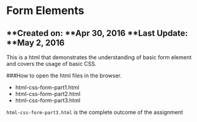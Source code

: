 # Form Elements
**Created on: **Apr 30, 2016
**Last Update: **May 2, 2016
---
This is a html that demonstrates the understanding of basic form element and covers the usage of basic CSS.

###How to
open the html files in the browser.
- html-css-form-part1.html
- html-css-form-part2.html
- html-css-form-part3.html

`html-css-form-part3.html` is the complete outcome of the assignment

